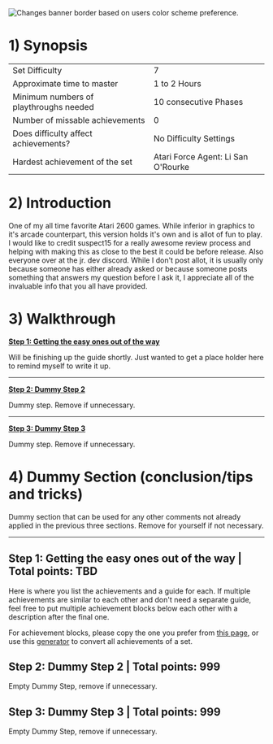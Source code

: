 <picture>
  <source media="(prefers-color-scheme: dark)" srcset="https://github.com/RetroAchievements/guides/assets/135405178/b41ce83d-812f-4e8a-bc5c-98cab1acc102">
  <source media="(prefers-color-scheme: light)" srcset="https://github.com/RetroAchievements/guides/assets/135405178/f61104ec-9442-4987-972e-9317e275eaa8">
  <img alt="Changes banner border based on users color scheme preference." src="https://github.com/RetroAchievements/guides/assets/135405178/b41ce83d-812f-4e8a-bc5c-98cab1acc102">
</picture>

# 1) Synopsis


|   |   |
|:--|:--|
|Set Difficulty|7|
|Approximate time to master|1 to 2 Hours|
|Minimum numbers of playthroughs needed|10 consecutive Phases|
|Number of missable achievements|0|
|Does difficulty affect achievements?|No Difficulty Settings|
|Hardest achievement of the set|Atari Force Agent: Li San O'Rourke|

# 2) Introduction

One of my all time favorite Atari 2600 games. While inferior in graphics to it's arcade counterpart, this version holds it's own and is allot of fun to play. I would like to credit suspect15 for a really awesome review process and helping with making this as close to the best it could be before release. Also everyone over at the jr. dev discord. While I don't post allot, it is usually only because someone has either already asked or because someone posts something that answers my question before I ask it, I appreciate all of the invaluable info that you all have provided. 

# 3) Walkthrough

[**Step 1: Getting the easy ones out of the way**](#step-1-getting-the-easy-ones-out-of-the-way--total-points-TBD)

Will be finishing up the guide shortly. Just wanted to get a place holder here to remind myself to write it up.

***

[**Step 2: Dummy Step 2**](#step-2-dummy-step-2--total-points-999)

Dummy step. Remove if unnecessary.

***

[**Step 3: Dummy Step 3**](#step-3-dummy-step-3--total-points-999)

Dummy step. Remove if unnecessary.

# 4) Dummy Section (conclusion/tips and tricks)

Dummy section that can be used for any other comments not already applied in the previous three sections. Remove for yourself if not necessary.

***

## Step 1: Getting the easy ones out of the way | **Total points: TBD**

Here is where you list the achievements and a guide for each. If multiple achievements are similar to each other and don't need a separate guide, feel free to put multiple achievement blocks below each other with a description after the final one.

For achievement blocks, please copy the one you prefer from [this page](https://github.com/RetroAchievements/guides/wiki/Achievement-Code-Blocks), or use this [generator](https://raguides-template-generator.vercel.app/) to convert all achievements of a set.

## Step 2: Dummy Step 2 | **Total points: 999**

Empty Dummy Step, remove if unnecessary.

## Step 3: Dummy Step 3 | **Total points: 999**

Empty Dummy Step, remove if unnecessary.